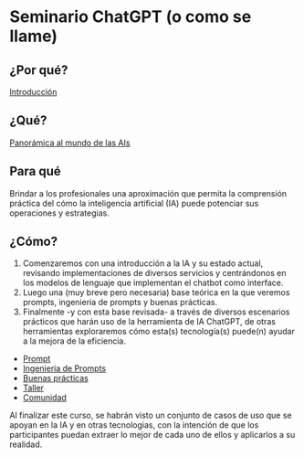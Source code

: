# Seminario ChatGPT (o como se llame)

## ¿Por qué?

[Introducción](intro.md)

## ¿Qué?

[Panorámica al mundo de las AIs](panorámica.md)

## Para qué

Brindar a los profesionales una aproximación que permita la comprensión práctica del cómo la inteligencia artificial (IA) puede potenciar sus operaciones y estrategias.

## ¿Cómo?

1. Comenzaremos con una introducción a la IA y su estado actual, revisando implementaciones de diversos servicios y centrándonos en los modelos de lenguaje que implementan el chatbot como interface.
1. Luego una (muy breve pero necesaria) base teórica en la que veremos prompts, ingenieria de prompts y buenas prácticas.
1. Finalmente -y con esta base revisada- a través de diversos escenarios prácticos que harán uso de la herramienta de IA ChatGPT, de otras herramientas exploraremos cómo esta(s) tecnología(s) puede(n) ayudar a la mejora de la eficiencia. 

- [Prompt](prompts/prompts.md) 
- [Ingenieria de Prompts](ingenieriaDePrompts/README.md) 
- [Buenas prácticas](ingenieriaDePrompts/buenasPracticas.md) 
- [Taller](taller.md)
- [Comunidad](comunidad.md)

Al finalizar este curso, se habrán visto un conjunto de casos de uso que se apoyan en la IA y en otras tecnologias, con la intención de que los participantes puedan extraer lo mejor de cada uno de ellos y aplicarlos a su realidad.